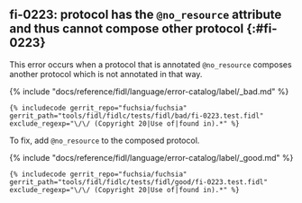 ## fi-0223: protocol has the `@no_resource` attribute and thus cannot compose other protocol {:#fi-0223}

This error occurs when a protocol that is annotated `@no_resource` composes
another protocol which is not annotated in that way.

{% include "docs/reference/fidl/language/error-catalog/label/_bad.md" %}

```fidl
{% includecode gerrit_repo="fuchsia/fuchsia" gerrit_path="tools/fidl/fidlc/tests/fidl/bad/fi-0223.test.fidl" exclude_regexp="\/\/ (Copyright 20|Use of|found in).*" %}
```

To fix, add `@no_resource` to the composed protocol.

{% include "docs/reference/fidl/language/error-catalog/label/_good.md" %}

```fidl
{% includecode gerrit_repo="fuchsia/fuchsia" gerrit_path="tools/fidl/fidlc/tests/fidl/good/fi-0223.test.fidl" exclude_regexp="\/\/ (Copyright 20|Use of|found in).*" %}
```

